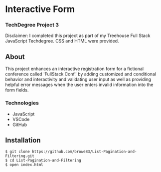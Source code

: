 # Interactive Form
### TechDegree Project 3  
Disclaimer: I completed this project as part of my Treehouse Full Stack JavaScript Techdegree. CSS and HTML were provided.

## About
This project enhances an interactive registration form for a fictional conference called 'FullStack Conf.' by adding customized and conditional behavior and interactivity and validating user input as well as providing helpful error messages when the user enters invalid information into the form fields. 

### Technologies
* JavaScript
* VSCode
* GitHub

## Installation
```shell
$ git clone https://github.com/browe83/List-Pagination-and-Filtering.git
$ cd List-Pagination-and-Filtering
$ open index.html
```

